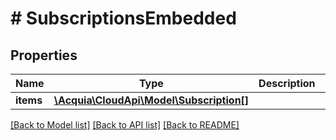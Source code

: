 # # SubscriptionsEmbedded

## Properties

Name | Type | Description | Notes
------------ | ------------- | ------------- | -------------
**items** | [**\Acquia\CloudApi\Model\Subscription[]**](Subscription.md) |  | [optional]

[[Back to Model list]](../../README.md#models) [[Back to API list]](../../README.md#endpoints) [[Back to README]](../../README.md)
